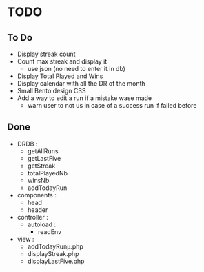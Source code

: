 # TODO

## To Do
 + Display streak count
 + Count max streak and display it
 	+ use json (no need to enter it in db)
 + Display Total Played and Wins
 + Display calendar with all the DR of the month
 + Small Bento design CSS
 + Add a way to edit a run if a mistake wase made
 	+ warn user to not us in case of a success run if failed before

## Done
 - DRDB :
	 - getAllRuns
	 - getLastFive
	 - getStreak
	 - totalPlayedNb
	 - winsNb
	 - addTodayRun
 - components :
 	- head
 	- header
 - controller :
 	- autoload :
 		- readEnv
 - view :
 	- addTodayRunµ.php
	- displayStreak.php
	- displayLastFive.php